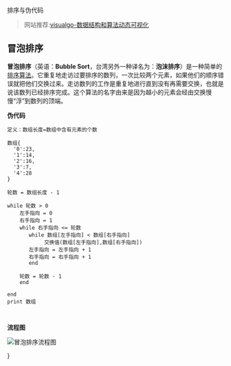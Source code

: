排序与伪代码

> 网站推荐:[visualgo-数据结构和算法动态可视化](https://visualgo.net)

## 冒泡排序

**冒泡排序**（英语：**Bubble Sort**，台湾另外一种译名为：**泡沫排序**）是一种简单的[排序算法](https://zh.wikipedia.org/wiki/%E6%8E%92%E5%BA%8F%E7%AE%97%E6%B3%95)。它重复地走访过要排序的数列，一次比较两个元素，如果他们的顺序错误就把他们交换过来。走访数列的工作是重复地进行直到没有再需要交换，也就是说该数列已经排序完成。这个算法的名字由来是因为越小的元素会经由交换慢慢“浮”到数列的顶端。

**伪代码** 

```
定义：数组长度=数组中含有元素的个数

数组{
  '0':23,
  '1':14,
  '2':16,
  '3':7,
  '4':28
}

轮数 = 数组长度 - 1	

while 轮数 > 0
    左手指向 = 0
    右手指向 = 1
    while 右手指向 <= 轮数
       while 数组[左手指向] < 数组[右手指向]
            交换值(数组[左手指向],数组[右手指向])
       左手指向 = 左手指向 + 1
       右手指向 = 右手指向 + 1
       end
       
    轮数 = 轮数 - 1
    end
    
end   
print 数组



```

**流程图** 

![冒泡排序流程图](https://i.loli.net/2017/11/02/59fac630be024.png)



}